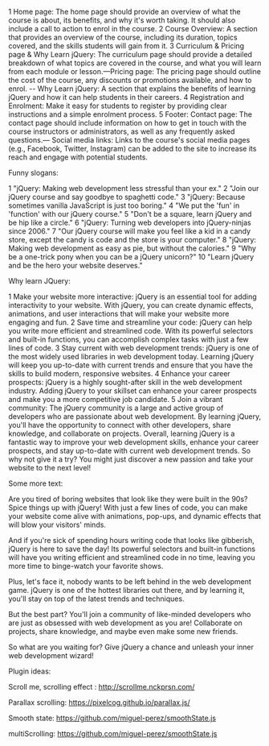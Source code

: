 1 Home page: The home page should provide an overview of what the course is about, its benefits, and why it's worth
taking. It should also include a call to action to enrol in the course.
2 Course Overview: A section that provides an overview of the course, including its duration, topics covered, and the
skills students will gain from it.
3 Curriculum & Pricing page & Why Learn jQuery: The curriculum page should provide a detailed breakdown of what topics
are covered in the course, and what you will learn from each module or lesson.—Pricing page: The pricing page should
outline the cost of the course, any discounts or promotions available, and how to enrol. -- Why Learn jQuery: A section
that explains the benefits of learning jQuery and how it can help students in their careers.
4 Registration and Enrolment: Make it easy for students to register by providing clear instructions and a simple
enrolment process.
5 Footer: Contact page: The contact page should include information on how to get in touch with the course instructors
or administrators, as well as any frequently asked questions.— Social media links: Links to the course's social media
pages (e.g., Facebook, Twitter, Instagram) can be added to the site to increase its reach and engage with potential
students.


Funny slogans:

1 "jQuery: Making web development less stressful than your ex."
2 "Join our jQuery course and say goodbye to spaghetti code."
3 "jQuery: Because sometimes vanilla JavaScript is just too boring."
4 "We put the 'fun' in 'function' with our jQuery course."
5 "Don't be a square, learn jQuery and be hip like a circle."
6 "jQuery: Turning web developers into jQuery-ninjas since 2006."
7 "Our jQuery course will make you feel like a kid in a candy store, except the candy is code and the store is your
computer."
8 "jQuery: Making web development as easy as pie, but without the calories."
9 "Why be a one-trick pony when you can be a jQuery unicorn?"
10 "Learn jQuery and be the hero your website deserves."


Why learn JQuery:

1 Make your website more interactive: jQuery is an essential tool for adding interactivity to your website. With jQuery,
you can create dynamic effects, animations, and user interactions that will make your website more engaging and fun.
2 Save time and streamline your code: jQuery can help you write more efficient and streamlined code. With its powerful
selectors and built-in functions, you can accomplish complex tasks with just a few lines of code.
3 Stay current with web development trends: jQuery is one of the most widely used libraries in web development today.
Learning jQuery will keep you up-to-date with current trends and ensure that you have the skills to build modern,
responsive websites.
4 Enhance your career prospects: jQuery is a highly sought-after skill in the web development industry. Adding jQuery to
your skillset can enhance your career prospects and make you a more competitive job candidate.
5 Join a vibrant community: The jQuery community is a large and active group of developers who are passionate about web
development. By learning jQuery, you'll have the opportunity to connect with other developers, share knowledge, and
collaborate on projects.
Overall, learning jQuery is a fantastic way to improve your web development skills, enhance your career prospects, and
stay up-to-date with current web development trends. So why not give it a try? You might just discover a new passion and
take your website to the next level!

Some more text:

Are you tired of boring websites that look like they were built in the 90s? Spice things up with jQuery! With just a few
lines of code, you can make your website come alive with animations, pop-ups, and dynamic effects that will blow your
visitors' minds.

And if you're sick of spending hours writing code that looks like gibberish, jQuery is here to save the day! Its
powerful selectors and built-in functions will have you writing efficient and streamlined code in no time, leaving you
more time to binge-watch your favorite shows.

Plus, let's face it, nobody wants to be left behind in the web development game. jQuery is one of the hottest libraries
out there, and by learning it, you'll stay on top of the latest trends and techniques.

But the best part? You'll join a community of like-minded developers who are just as obsessed with web development as
you are! Collaborate on projects, share knowledge, and maybe even make some new friends.

So what are you waiting for? Give jQuery a chance and unleash your inner web development wizard!

Plugin ideas:

Scroll me, scrolling effect : http://scrollme.nckprsn.com/

Parallax scrolling: https://pixelcog.github.io/parallax.js/

Smooth state: https://github.com/miguel-perez/smoothState.js

multiScrolling: https://github.com/miguel-perez/smoothState.js